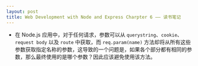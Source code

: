 ```yaml
---
layout: post
title: Web Development with Node and Express Charpter 6 —— 读书笔记
---
```


* 在 Node.js 应用中，对于任何请求，参数可以从 `querystring`、`cookie`、`request body` 以及 `route` 中获取，而 `req.param(name)` 方法却将从所有这些参数获取指定名称的参数，这导致的一个问题是，如果各个部分都有相同的参数，那么最终使用的是哪个参数？因此应该避免使用该方法。
